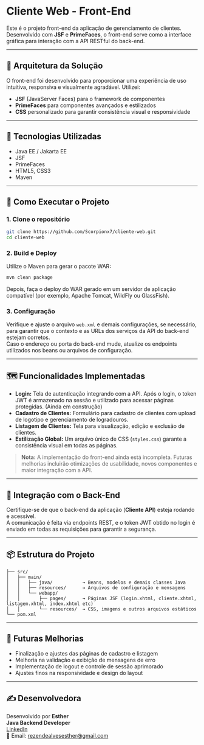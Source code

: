 # Cliente Web - Front-End

Este é o projeto front-end da aplicação de gerenciamento de clientes. Desenvolvido com **JSF** e **PrimeFaces**, o front-end serve como a interface gráfica para interação com a API RESTful do back-end.

---

## 📐 Arquitetura da Solução

O front-end foi desenvolvido para proporcionar uma experiência de uso intuitiva, responsiva e visualmente agradável. Utilizei:

- **JSF** (JavaServer Faces) para o framework de componentes
- **PrimeFaces** para componentes avançados e estilizados
- **CSS** personalizado para garantir consistência visual e responsividade

---

## 🔧 Tecnologias Utilizadas

- Java EE / Jakarta EE
- JSF
- PrimeFaces
- HTML5, CSS3
- Maven

---

## 🚀 Como Executar o Projeto

### 1. Clone o repositório

```bash
git clone https://github.com/Scorpionx7/cliente-web.git
cd cliente-web
```

### 2. Build e Deploy

Utilize o Maven para gerar o pacote WAR:

```bash
mvn clean package
```

Depois, faça o deploy do WAR gerado em um servidor de aplicação compatível (por exemplo, Apache Tomcat, WildFly ou GlassFish).

### 3. Configuração

Verifique e ajuste o arquivo `web.xml` e demais configurações, se necessário, para garantir que o contexto e as URLs dos serviços da API do back-end estejam corretos.  
Caso o endereço ou porta do back-end mude, atualize os endpoints utilizados nos beans ou arquivos de configuração.

---

## 🗺️ Funcionalidades Implementadas

- **Login:** Tela de autenticação integrando com a API. Após o login, o token JWT é armazenado na sessão e utilizado para acessar páginas protegidas. (Ainda em construção)
- **Cadastro de Clientes:** Formulário para cadastro de clientes com upload de logotipo e gerenciamento de logradouros.
- **Listagem de Clientes:** Tela para visualização, edição e exclusão de clientes.
- **Estilização Global:** Um arquivo único de CSS (`styles.css`) garante a consistência visual em todas as páginas.

> **Nota:** A implementação do front-end ainda está incompleta. Futuras melhorias incluirão otimizações de usabilidade, novos componentes e maior integração com a API.

---

## 🔗 Integração com o Back-End

Certifique-se de que o back-end da aplicação (**Cliente API**) esteja rodando e acessível.  
A comunicação é feita via endpoints REST, e o token JWT obtido no login é enviado em todas as requisições para garantir a segurança.

---

## 📦 Estrutura do Projeto

```
├── src/
│   ├── main/
│   │   ├── java/           → Beans, modelos e demais classes Java
│   │   ├── resources/      → Arquivos de configuração e mensagens
│   │   └── webapp/
│   │       ├── pages/      → Páginas JSF (login.xhtml, cliente.xhtml, listagem.xhtml, index.xhtml etc)
│   │       └── resources/  → CSS, imagens e outros arquivos estáticos
└── pom.xml
```

---

## 🚧 Futuras Melhorias

- Finalização e ajustes das páginas de cadastro e listagem
- Melhoria na validação e exibição de mensagens de erro
- Implementação de logout e controle de sessão aprimorado
- Ajustes finos na responsividade e design do layout

---

## ✍️ Desenvolvedora

Desenvolvido por **Esther**  
**Java Backend Developer**  
[LinkedIn](https://www.linkedin.com/in/estherrezende/)  
📧 Email: rezendealvesesther@gmail.com
